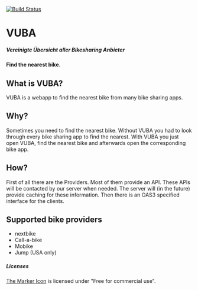 [![Build Status](https://dev.azure.com/TheMinefighter/VUBA/_apis/build/status/VUBA-CI?branchName=master)](https://dev.azure.com/TheMinefighter/VUBA/_build/latest?definitionId=5&branchName=master)
# VUBA
##### Vereinigte Übersicht aller Bikesharing Anbieter
#### Find the nearest bike.
## What is VUBA?
VUBA is a webapp to find the nearest bike from many bike sharing apps.
## Why?
Sometimes you need to find the nearest bike.
Without VUBA you had to look through every bike sharing app to find the nearest.
With VUBA you just open VUBA, find the nearest bike and afterwards open the corresponding bike app.
## How?
First of all there are the Providers.
Most of them provide an API.
These APIs will be contacted by our server when needed.
The server will (in the future) provide caching for these information.
Then there is an OAS3 specified interface for the clients.

## Supported bike providers
 - nextbike
 - Call-a-bike
 - Mobike
 - Jump (USA only)
 
 
##### Licenses
[The Marker Icon](https://www.iconfinder.com/icons/383108/map_marker_icon) is licensed under "Free for commercial use".
